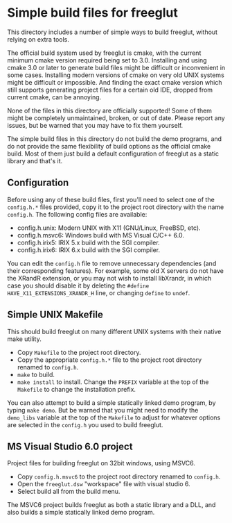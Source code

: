 Simple build files for freeglut
===============================
This directory includes a number of simple ways to build freeglut, without
relying on extra tools.

The official build system used by freeglut is cmake, with the current minimum
cmake version required being set to 3.0. Installing and using cmake 3.0 or later
to generate build files might be difficult or inconvenient in some cases.
Installing modern versions of cmake on very old UNIX systems might be difficult
or impossible. And finding the exact cmake version which still supports
generating project files for a certain old IDE, dropped from current cmake, can
be annoying.

None of the files in this directory are officially supported! Some of them might
be completely unmaintained, broken, or out of date. Please report any issues,
but be warned that you may have to fix them yourself.

The simple build files in this directory do not build the demo programs, and do
not provide the same flexibility of build options as the official cmake build.
Most of them just build a default configuration of freeglut as a static library
and that's it.

Configuration
-------------
Before using any of these build files, first you'll need to select one of the
`config.h.*` files provided, copy it to the project root directory with the name
`config.h`. The following config files are available:

  - config.h.unix: Modern UNIX with X11 (GNU/Linux, FreeBSD, etc).
  - config.h.msvc6: Windows build with MS Visual C/C++ 6.0.
  - config.h.irix5: IRIX 5.x build with the SGI compiler.
  - config.h.irix6: IRIX 6.x build with the SGI compiler.

You can edit the `config.h` file to remove unnecessary dependencies (and their
corresponding features). For example, some old X servers do not have the XRandR
extension, or you may not wish to install libXrandr, in which case you should
disable it by deleting the `#define HAVE_X11_EXTENSIONS_XRANDR_H` line, or
changing `define` to `undef`.

Simple UNIX Makefile
--------------------
This should build freeglut on many different UNIX systems with their native
make utility.

  - Copy `Makefile` to the project root directory.
  - Copy the appropriate `config.h.*` file to the project root directory renamed
    to `config.h`.
  - `make` to build.
  - `make install` to install. Change the `PREFIX` variable at the top of the
    `Makefile` to change the installation prefix.

You can also attempt to build a simple statically linked demo program, by typing
`make demo`. But be warned that you might need to modify the `demo_libs`
variable at the top of the `Makefile` to adjust for whatever options are
selected in the `config.h` you used to build freeglut.

MS Visual Studio 6.0 project
----------------------------
Project files for building freeglut on 32bit windows, using MSVC6.

  - Copy `config.h.msvc6` to the project root directory renamed to `config.h`.
  - Open the `freeglut.dsw` "workspace" file with visual studio 6.
  - Select build all from the build menu.

The MSVC6 project builds freeglut as both a static library and a DLL, and also
builds a simple statically linked demo program.
